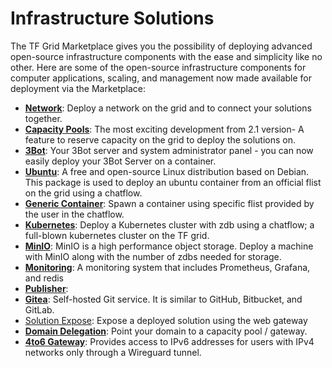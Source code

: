 
# Infrastructure Solutions

The TF Grid Marketplace gives you the possibility of deploying advanced open-source infrastructure components with the ease and simplicity like no other. Here are some of the open-source infrastructure components for computer applications, scaling, and management now made available for deployment via the Marketplace:


- [__Network__](network.md): Deploy a network on the grid and to connect your solutions together.
- [__Capacity Pools__](it_capacity.md): The most exciting development from 2.1 version- A feature to reserve capacity on the grid to deploy the solutions on.
- [__3Bot__](3bot.md): Your 3Bot server and system administrator panel - you can now easily deploy your 3Bot Server on a container.
- [__Ubuntu__](ubuntu.md): A free and open-source Linux distribution based on Debian. This package is used to deploy an ubuntu container from an official flist on the grid using a chatflow.
- [__Generic Container__](flist.md): Spawn a container using specific flist provided by the user in the chatflow.
- [__Kubernetes__](kubernetes.md): Deploy a Kubernetes cluster with zdb using a chatflow; a full-blown kubernetes cluster on the TF grid. 
- [__MinIO__](minio.md): MinIO is a high performance object storage. Deploy a machine with MinIO along with the number of zdbs needed for storage.
- [__Monitoring__](monitoring.md): A monitoring system that includes Prometheus, Grafana, and redis
- [__Publisher__](publisher.md):
- [__Gitea__](gitea.md): Self-hosted Git service. It is similar to GitHub, Bitbucket, and GitLab.
- [Solution Expose](exposed.md): Expose a deployed solution using the web gateway
- [__Domain Delegation__](delegated_domain.md): Point your domain to a capacity pool / gateway.
- [__4to6 Gateway__](4to6gw.md): Provides access to IPv6 addresses for users with IPv4 networks only through a Wireguard tunnel.